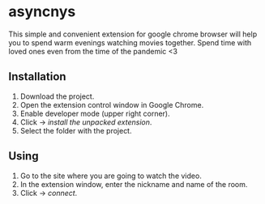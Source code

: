 # asyncnys
This simple and convenient extension for google chrome browser will help you to spend warm evenings watching movies together. Spend time with loved ones even from the time of the pandemic <3
## Installation
1. Download the project.
2. Open the extension control window in Google Chrome.
3. Enable developer mode (upper right corner).
4. Click -> *install the unpacked extension*.
5. Select the folder with the project.

## Using
1. Go to the site where you are going to watch the video.
2. In the extension window, enter the nickname and name of the room.
3. Click -> *connect*.
